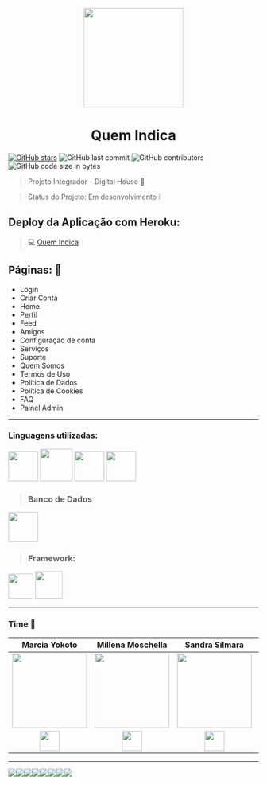 <p align="center">
  <a href="https://quem-indica.herokuapp.com/">
    <img src="https://quem-indica.herokuapp.com/imagens/logo_icon.svg" width="200">
  </a>

<h1 align="center">Quem Indica</h1>



[![GitHub stars](https://img.shields.io/github/stars/millenamoschella/quemindica)](https://github.com/millenamoschella/quemindica/stargazers)
![GitHub last commit](https://img.shields.io/github/last-commit/millenamoschella/quemindica)
![GitHub contributors](https://img.shields.io/github/contributors/millenamoschella/quemindica)
![GitHub code size in bytes](https://img.shields.io/github/languages/code-size/millenamoschella/quemindica)


> Projeto Integrador - Digital House :star2:

> Status do Projeto: Em desenvolvimento :grey_exclamation:
## Deploy da Aplicação com Heroku: 


> :computer: [Quem Indica](https://quem-indica.herokuapp.com/)


 ## Páginas: :file_folder:
- Login
- Criar Conta
- Home
- Perfil
- Feed
- Amigos
- Configuração de conta
- Serviços
- Suporte 
- Quem Somos
- Termos de Uso
- Política de Dados
- Política de Cookies
- FAQ
- Painel Admin 

---
### Linguagens utilizadas: 


<img src="https://upload.wikimedia.org/wikipedia/commons/thumb/6/61/HTML5_logo_and_wordmark.svg/512px-HTML5_logo_and_wordmark.svg.png" width="60"> <img src="https://cdn.worldvectorlogo.com/logos/css3.svg" width="65"> <img src="https://www.php.net/images/logos/new-php-logo.svg" width="60"> <img src="https://image.flaticon.com/icons/svg/2306/2306083.svg" width="60">


> ### Banco de Dados

<img src="https://icons-for-free.com/iconfiles/png/512/development+logo+mysql+icon-1320184807686758112.png" width="60">


> ### Framework: 
<img src="https://upload.wikimedia.org/wikipedia/commons/thumb/9/9a/Laravel.svg/1200px-Laravel.svg.png" width="50"> <img src="https://cdn.iconscout.com/icon/free/png-256/bootstrap-226077.png" width="55">

---

### Time :punch:


| **Marcia Yokoto** | **Millena Moschella** | **Sandra Silmara** | **Sara Margarido** | **Shyrles Monteiro** |
| :---: |:---:| :---:| :---: | :---: |
| <img src="https://media-exp1.licdn.com/dms/image/C4D03AQHHZffyO8OO7A/profile-displayphoto-shrink_400_400/0?e=1602720000&v=beta&t=FsbCoxom4SeASncEhHC9kK0SAnso40GplbZd-1vHxqY" width="150"> | <img src="https://avatars0.githubusercontent.com/u/51166535?s=460&u=9a87dfada5040e4ce093d6397f447bb0c7a2bd68&v=4" width="150"> | <img src="https://avatars0.githubusercontent.com/u/56775340?s=460&u=b49939063d5df2f434e5fe179c8effa9dd6341f0&v=4" width="150">  | <img src="https://avatars0.githubusercontent.com/u/56804909?s=460&u=fab9b7b328d7c2804b279ec173ebd20a15f1de85&v=4" width="150"> | <img src="https://media-exp1.licdn.com/dms/image/C4D03AQHTHrlKUiBZ4w/profile-displayphoto-shrink_400_400/0?e=1602720000&v=beta&t=tGNf7WeMuRuTNe6xQvc8m0UYVYloumxdJGDqibJcYQ8" width="150">
| <a href="https://github.com/marciayokota"  target="_blank"><img src="https://rockcontent.com/wp-content/uploads/2020/03/github.jpg" width="40"></a> | <a href="https://github.com/millenamoschella" target="_blank"><img src="https://rockcontent.com/wp-content/uploads/2020/03/github.jpg" width="40"></a> | <a href="https://github.com/sandrazfd" target="_blank"><img src="https://rockcontent.com/wp-content/uploads/2020/03/github.jpg" width="40"></a> | <a href="https://github.com/saramargarido" target="_blank"><img src="https://rockcontent.com/wp-content/uploads/2020/03/github.jpg" width="40"></a> | <a href="https://github.com/Shyrles" target="_blank"><img src="https://rockcontent.com/wp-content/uploads/2020/03/github.jpg" width="40"></a> |


---

[![](https://sourcerer.io/fame/millenamoschella/millenamoschella/quemindica/images/0)](https://sourcerer.io/fame/millenamoschella/millenamoschella/quemindica/links/0)[![](https://sourcerer.io/fame/millenamoschella/millenamoschella/quemindica/images/1)](https://sourcerer.io/fame/millenamoschella/millenamoschella/quemindica/links/1)[![](https://sourcerer.io/fame/millenamoschella/millenamoschella/quemindica/images/2)](https://sourcerer.io/fame/millenamoschella/millenamoschella/quemindica/links/2)[![](https://sourcerer.io/fame/millenamoschella/millenamoschella/quemindica/images/3)](https://sourcerer.io/fame/millenamoschella/millenamoschella/quemindica/links/3)[![](https://sourcerer.io/fame/millenamoschella/millenamoschella/quemindica/images/4)](https://sourcerer.io/fame/millenamoschella/millenamoschella/quemindica/links/4)[![](https://sourcerer.io/fame/millenamoschella/millenamoschella/quemindica/images/5)](https://sourcerer.io/fame/millenamoschella/millenamoschella/quemindica/links/5)[![](https://sourcerer.io/fame/millenamoschella/millenamoschella/quemindica/images/6)](https://sourcerer.io/fame/millenamoschella/millenamoschella/quemindica/links/6)[![](https://sourcerer.io/fame/millenamoschella/millenamoschella/quemindica/images/7)](https://sourcerer.io/fame/millenamoschella/millenamoschella/quemindica/links/7)

